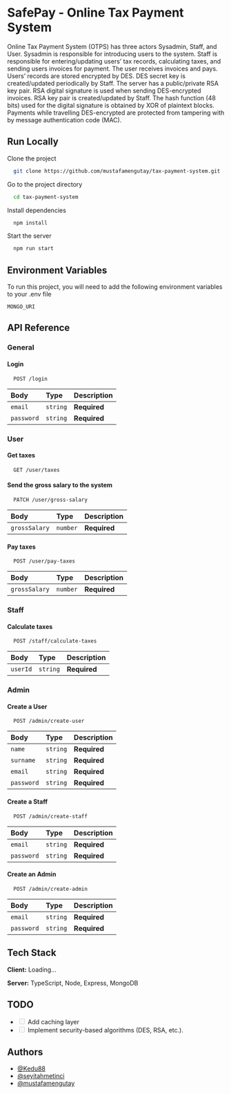 # SafePay - Online Tax Payment System

Online Tax Payment System (OTPS) has three actors Sysadmin, Staff, and User. Sysadmin is responsible for introducing users to the system. Staff is responsible for entering/updating users’ tax records, calculating taxes, and sending users invoices for payment. The user receives invoices and pays. Users’ records are stored encrypted by DES. DES secret key is created/updated periodically by Staff. The server has a public/private RSA key pair. RSA digital signature is used when sending DES-encrypted invoices. RSA key pair is created/updated by Staff. The hash function (48 bits) used for the digital signature is obtained by XOR of plaintext blocks. Payments while travelling DES-encrypted are protected from tampering with by message authentication code (MAC).

## Run Locally

Clone the project

```bash
  git clone https://github.com/mustafamengutay/tax-payment-system.git
```

Go to the project directory

```bash
  cd tax-payment-system
```

Install dependencies

```bash
  npm install
```

Start the server

```bash
  npm run start
```

## Environment Variables

To run this project, you will need to add the following environment variables to your .env file

`MONGO_URI`

## API Reference

### General

#### Login

```http
  POST /login
```

| Body       | Type     | Description  |
| :--------- | :------- | :----------- |
| `email`    | `string` | **Required** |
| `password` | `string` | **Required** |

### User

#### Get taxes

```http
  GET /user/taxes
```

#### Send the gross salary to the system

```http
  PATCH /user/gross-salary
```

| Body          | Type     | Description  |
| :------------ | :------- | :----------- |
| `grossSalary` | `number` | **Required** |

#### Pay taxes

```http
  POST /user/pay-taxes
```

| Body          | Type     | Description  |
| :------------ | :------- | :----------- |
| `grossSalary` | `number` | **Required** |

### Staff

#### Calculate taxes

```http
  POST /staff/calculate-taxes
```

| Body     | Type     | Description  |
| :------- | :------- | :----------- |
| `userId` | `string` | **Required** |

<!-- #### Update user's taxes

```http
  PATCH /staff/update-taxes
```

| Body                  | Type     | Description  |
| :-------------------- | :------- | :----------- |
| `userId`              | `string` | **Required** |
| `monthlyTax`          | `number` | **Required** |
| `socialInsurance`     | `number` | **Required** |
| `generalHealthSystem` | `number` | **Required** | -->

### Admin

#### Create a User

```http
  POST /admin/create-user
```

| Body       | Type     | Description  |
| :--------- | :------- | :----------- |
| `name`     | `string` | **Required** |
| `surname`  | `string` | **Required** |
| `email`    | `string` | **Required** |
| `password` | `string` | **Required** |

#### Create a Staff

```http
  POST /admin/create-staff
```

| Body       | Type     | Description  |
| :--------- | :------- | :----------- |
| `email`    | `string` | **Required** |
| `password` | `string` | **Required** |

#### Create an Admin

```http
  POST /admin/create-admin
```

| Body       | Type     | Description  |
| :--------- | :------- | :----------- |
| `email`    | `string` | **Required** |
| `password` | `string` | **Required** |

## Tech Stack

**Client:** Loading...

**Server:** TypeScript, Node, Express, MongoDB

## TODO

- <input type="checkbox" disabled /> Add caching layer
- <input type="checkbox" disabled /> Implement security-based algorithms (DES, RSA, etc.).

## Authors

- [@Kedu88](https://github.com/Kedu88)
- [@seyitahmetinci](https://github.com/seyitahmetinci)
- [@mustafamengutay](https://www.github.com/octokatherine)
